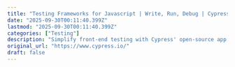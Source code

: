 ```yaml
---
title: "Testing Frameworks for Javascript | Write, Run, Debug | Cypress"
date: "2025-09-30T00:11:40.399Z"
lastmod: "2025-09-30T00:11:40.399Z"
categories: ["Testing"]
description: "Simplify front-end testing with Cypress' open-source app. Explore our versatile testing frameworks for browser-based applications and components."
original_url: "https://www.cypress.io/"
draft: false
---
```

